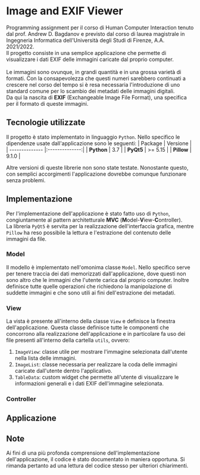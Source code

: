# Image and EXIF Viewer
Programming assignment per il corso di Human Computer Interaction tenuto dal prof. Andrew D. Bagdanov e previsto dal corso di laurea magistrale in Ingegneria Informatica 
dell'Università degli Studi di Firenze, A.A. 2021/2022. \
Il progetto consiste in una semplice applicazione che permette di visualizzare i dati EXIF delle immagini caricate dal proprio computer. \
\
Le immagini sono ovunque, in grandi quantità e in una grossa varietà di formati. Con la consapevolezza che questi numeri sarebbero continuati a crescere nel corso del 
tempo si è resa necessaria l'introduzione di uno standard comune per lo scambio dei metadati delle immagini digitali. \
Da qui la nascita di **EXIF** (Exchangeable Image File Format), una specifica per il formato di queste immagini.

## Tecnologie utilizzate
Il progetto è stato implementato in linguaggio `Python`. Nello specifico le dipendenze usate dall'applicazione sono le seguenti:
| Package        | Versione       |
| -------------- |:--------------:|
| **Python**     |       3.7      |
| **PyQt5**      |     >= 5.15    |
| **Pillow**     |      9.1.0     |

Altre versioni di queste librerie non sono state testate. Nonostante questo, con semplici accorgimenti l'applicazione dovrebbe comunque funzionare senza problemi.

## Implementazione
Per l'implementazione dell'applicazione è stato fatto uso di `Python`, congiuntamente al pattern architetturale **MVC** (**M**odel-**V**iew-**C**ontroller).\
La libreria `PyQt5` è servita per la realizzazione dell'interfaccia grafica, mentre `Pillow` ha reso possibile la lettura e l'estrazione del contenuto delle immagini
da file.

### Model
Il modello è implementato nell'omonima classe `Model`. Nello specifico serve per tenere traccia dei dati memorizzati dall'applicazione, dove questi non sono altro che
le immagini che l'utente carica dal proprio computer. Inoltre definisce tutte quelle operazioni che richiedono la manipolazione di suddette immagini e che sono utili
ai fini dell'estrazione dei metadati.

### View
La vista è presente all'interno della classe `View` e definisce la finestra dell'applicazione. Questa classe definisce tutte le componenti che concorrono alla realizzazione
dell'applicazione e in particolare fa uso dei file presenti all'interno della cartella `utils`, ovvero:
1) `ImageView`: classe utile per mostrare l'immagine selezionata dall'utente nella lista delle immagini.
2) `ImageList`: classe necessaria per realizzare la coda delle immagini caricate dall'utente dentro l'applicativo.
3) `TableData`: custom widget che permette all'utente di visualizzare le informazioni generali e i dati EXIF dell'immagine selezionata. 

### Controller

## Applicazione

## Note
Ai fini di una più profonda comprensione dell'implementazione dell'applicazione, il codice è stato documentato in maniera opportuna. Si rimanda pertanto ad una lettura
del codice stesso per ulteriori chiarimenti.
